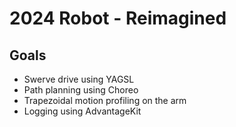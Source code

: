 # 2024 Robot - Reimagined

## Goals

* Swerve drive using YAGSL
* Path planning using Choreo
* Trapezoidal motion profiling on the arm
* Logging using AdvantageKit